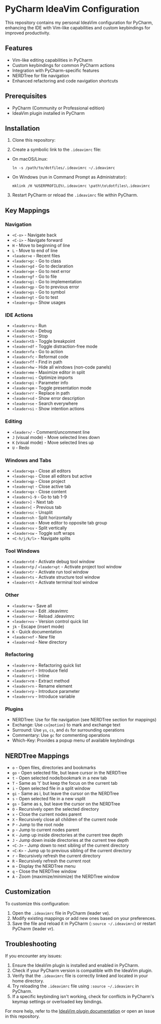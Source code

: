 # PyCharm IdeaVim Configuration

This repository contains my personal IdeaVim configuration for PyCharm, enhancing the IDE with Vim-like capabilities and custom keybindings for improved productivity.

## Features

- Vim-like editing capabilities in PyCharm
- Custom keybindings for common PyCharm actions
- Integration with PyCharm-specific features
- NERDTree for file navigation
- Enhanced refactoring and code navigation shortcuts

## Prerequisites

- PyCharm (Community or Professional edition)
- IdeaVim plugin installed in PyCharm

## Installation

1. Clone this repository:

2. Create a symbolic link to the `.ideavimrc` file:
- On macOS/Linux:
  ```
  ln -s /path/to/dotfiles/.ideavimrc ~/.ideavimrc
  ```
- On Windows (run in Command Prompt as Administrator):
  ```
  mklink /H %USERPROFILE%\.ideavimrc \path\to\dotfiles\.ideavimrc
  ```

3. Restart PyCharm or reload the `.ideavimrc` file within PyCharm.

## Key Mappings

### Navigation

- `<C-o>` - Navigate back
- `<C-i>` - Navigate forward
- `H` - Move to beginning of line
- `L` - Move to end of line
- `<leader>e` - Recent files
- `<leader>gc` - Go to class
- `<leader>gd` - Go to declaration
- `<leader>ge` - Go to next error
- `<leader>gf` - Go to file
- `<leader>gi` - Go to implementation
- `<leader>gp` - Go to previous error
- `<leader>gs` - Go to symbol
- `<leader>gt` - Go to test
- `<leader>gu` - Show usages

### IDE Actions

- `<leader>ru` - Run
- `<leader>de` - Debug
- `<leader>st` - Stop
- `<leader>tb` - Toggle breakpoint
- `<leader>df` - Toggle distraction-free mode
- `<leader>fa` - Go to action
- `<leader>fc` - Reformat code
- `<leader>ff` - Find in path
- `<leader>hw` - Hide all windows (non-code panels)
- `<leader>me` - Maximize editor in split
- `<leader>oi` - Optimize imports
- `<leader>pi` - Parameter info
- `<leader>pm` - Toggle presentation mode
- `<leader>rr` - Replace in path
- `<leader>sd` - Show error description
- `<leader>se` - Search everywhere
- `<leader>si` - Show intention actions

### Editing

- `<leader>/` - Comment/uncomment line
- `J` (visual mode) - Move selected lines down
- `K` (visual mode) - Move selected lines up
- `U` - Redo

### Windows and Tabs

- `<leader>qa` - Close all editors
- `<leader>qo` - Close all editors but active
- `<leader>qp` - Close project
- `<leader>qt` - Close active tab
- `<leader>qx` - Close content
- `<leader>1-9` - Go to tab 1-9
- `<leader>]` - Next tab
- `<leader>[` - Previous tab
- `<leader>sc` - Unsplit
- `<leader>sh` - Split horizontally
- `<leader>sm` - Move editor to opposite tab group
- `<leader>sv` - Split vertically
- `<leader>sw` - Toggle soft wraps
- `<C-h/j/k/l>` - Navigate splits

### Tool Windows

- `<leader>td` - Activate debug tool window
- `<leader>tp` / `<leader>pt` - Activate project tool window
- `<leader>tr` - Activate run tool window
- `<leader>ts` - Activate structure tool window
- `<leader>tt` - Activate terminal tool window

### Other

- `<leader>w` - Save all
- `<leader>ve` - Edit .ideavimrc
- `<leader>vr` - Reload .ideavimrc
- `<leader>vv` - Version control quick list
- `jk` - Escape (insert mode)
- `K` - Quick documentation
- `<leader>nf` - New file
- `<leader>nd` - New directory

### Refactoring

- `<leader>re` - Refactoring quick list
- `<leader>rf` - Introduce field
- `<leader>ri` - Inline
- `<leader>rm` - Extract method
- `<leader>rn` - Rename element
- `<leader>rp` - Introduce parameter
- `<leader>rv` - Introduce variable

### Plugins

- NERDTree: Use for file navigation (see NERDTree section for mappings)
- Exchange: Use `cx{motion}` to mark and exchange text
- Surround: Use `ys`, `cs`, and `ds` for surrounding operations
- Commentary: Use `gc` for commenting operations
- Which-Key: Provides a popup menu of available keybindings

## NERDTree Mappings

- `o` - Open files, directories and bookmarks
- `go` - Open selected file, but leave cursor in the NERDTree
- `t` - Open selected node/bookmark in a new tab
- `T` - Same as 't' but keep the focus on the current tab
- `i` - Open selected file in a split window
- `gi` - Same as i, but leave the cursor on the NERDTree
- `s` - Open selected file in a new vsplit
- `gs` - Same as s, but leave the cursor on the NERDTree
- `O` - Recursively open the selected directory
- `x` - Close the current nodes parent
- `X` - Recursively close all children of the current node
- `P` - Jump to the root node
- `p` - Jump to current nodes parent
- `K` - Jump up inside directories at the current tree depth
- `J` - Jump down inside directories at the current tree depth
- `<C-J>` - Jump down to next sibling of the current directory
- `<C-K>` - Jump up to previous sibling of the current directory
- `r` - Recursively refresh the current directory
- `R` - Recursively refresh the current root
- `m` - Display the NERDTree menu
- `q` - Close the NERDTree window
- `A` - Zoom (maximize/minimize) the NERDTree window

## Customization

To customize this configuration:

1. Open the `.ideavimrc` file in PyCharm (leader ve).
2. Modify existing mappings or add new ones based on your preferences.
3. Save the file and reload it in PyCharm (`:source ~/.ideavimrc`) or restart PyCharm (leader vr).

## Troubleshooting

If you encounter any issues:

1. Ensure the IdeaVim plugin is installed and enabled in PyCharm.
2. Check if your PyCharm version is compatible with the IdeaVim plugin.
3. Verify that the `.ideavimrc` file is correctly linked and located in your home directory.
4. Try reloading the `.ideavimrc` file using `:source ~/.ideavimrc` in PyCharm.
5. If a specific keybinding isn't working, check for conflicts in PyCharm's keymap settings or overloaded <leader> key bindings.

For more help, refer to the [IdeaVim plugin documentation](https://github.com/JetBrains/ideavim) or open an issue in this repository.
